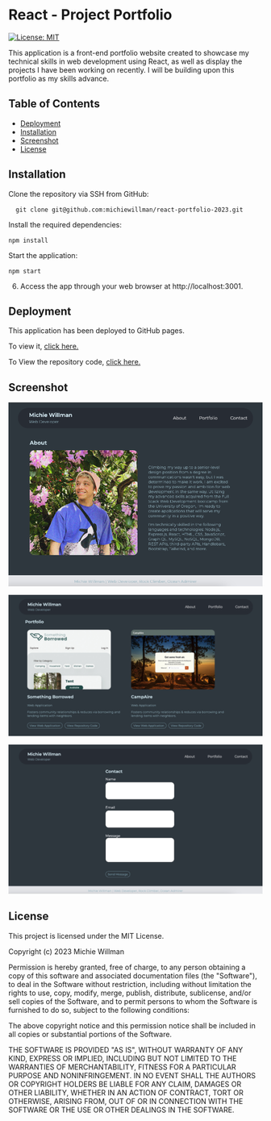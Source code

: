 # React - Project Portfolio

[![License: MIT](https://img.shields.io/badge/License-MIT-yellow.svg)](https://opensource.org/licenses/MIT)

This application is a front-end portfolio website created to showcase my technical skills in web development using React, as well as display the projects I have been working on recently. I will be building upon this portfolio as my skills advance.

## Table of Contents

- [Deployment](#Deployment)
- [Installation](#Installation)
- [Screenshot](#Screenshot)
- [License](#License)

## Installation

<a id="Installation"></a>

Clone the repository via SSH from GitHub:

```
  git clone git@github.com:michiewillman/react-portfolio-2023.git
```

Install the required dependencies:

```
npm install
```

Start the application:

```
npm start
```

6. Access the app through your web browser at http://localhost:3001.

## Deployment

<a id="Deployment"></a>

This application has been deployed to GitHub pages.

To view it, [click here.](https://github.com/michiewillman/react-portfolio-2023)

To View the repository code, [click here.](https://github.com/michiewillman/react-portfolio-2023)

## Screenshot

<a id="Screenshot"></a>

![Screenshot of the About page](/src/assets/about-page.jpg)

![Screenshot of the Portfolio page](/src/assets/portfolio-page.jpg)

![Screenshot of the Contact page](/src/assets/contact-page.jpg)

## License

<a id="License"></a>

This project is licensed under the MIT License.

Copyright (c) 2023 Michie Willman

Permission is hereby granted, free of charge, to any person obtaining a copy
of this software and associated documentation files (the "Software"), to deal
in the Software without restriction, including without limitation the rights
to use, copy, modify, merge, publish, distribute, sublicense, and/or sell
copies of the Software, and to permit persons to whom the Software is
furnished to do so, subject to the following conditions:

The above copyright notice and this permission notice shall be included in all
copies or substantial portions of the Software.

THE SOFTWARE IS PROVIDED "AS IS", WITHOUT WARRANTY OF ANY KIND, EXPRESS OR
IMPLIED, INCLUDING BUT NOT LIMITED TO THE WARRANTIES OF MERCHANTABILITY,
FITNESS FOR A PARTICULAR PURPOSE AND NONINFRINGEMENT. IN NO EVENT SHALL THE
AUTHORS OR COPYRIGHT HOLDERS BE LIABLE FOR ANY CLAIM, DAMAGES OR OTHER
LIABILITY, WHETHER IN AN ACTION OF CONTRACT, TORT OR OTHERWISE, ARISING FROM,
OUT OF OR IN CONNECTION WITH THE SOFTWARE OR THE USE OR OTHER DEALINGS IN THE
SOFTWARE.
